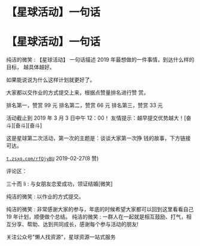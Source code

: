 # 【星球活动】一句话

# 【星球活动】一句话

纯洁的微笑 : 【星球活动】 一句话描述 2019 年最想做的一件事情，到达什么样的目标， 越具体越好。

如果能说说为什么这样计划就更好了。

大家都以交作业的方式提交上来，根据点赞量排名进行赞 赏。

排名第一，赞赏 99 元 排名第二，赞赏 66 元 排名第三，赞赏 33 元

活动截止到 2019 年 3 月 3 日中午 12：00！ 友情提示：越早提交优势越大！[奋斗][奋斗][奋斗]

这是星球第二次活动，第一次的主题是：谈谈大家第一次挣 钱的故事，下方链接可达。

[`t.zsxq.com/rfQjyBU`](https://t.zsxq.com/rfQjyBU) 2019-02-27(8 赞)

评论区：

三十而 li : 与女朋友恋爱成功，领证结婚[微笑]

纯洁的微笑 : 以作业的方式提交。

纯洁的微笑 : 非常感谢大家的参与，年底的时候希望大家都可以回到这里看看自己 19 年计划，顺便做个总结。 纯洁的微笑 : 一群人在一起就是相互鼓励、打气，相互分享、帮助、达到共同成长，感谢每个参与活动的朋友!

关注公众号"懒人找资源"，星球资源一站式服务